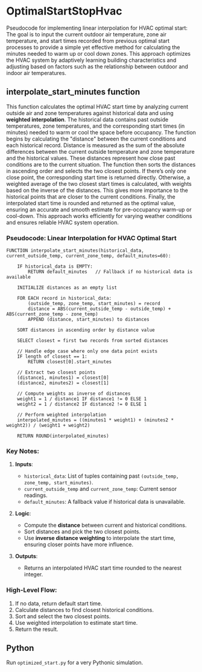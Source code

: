 # OptimalStartStopHvac
Pseudocode for implementing linear interpolation for HVAC optimal start: The goal is to input the current outdoor air temperature, zone air temperature, and start times recorded from previous optimal start processes to provide a simple yet effective method for calculating the minutes needed to warm up or cool down zones. This approach optimizes the HVAC system by adaptively learning building characteristics and adjusting based on factors such as the relationship between outdoor and indoor air temperatures.

## interpolate_start_minutes function

This function calculates the optimal HVAC start time by analyzing current outside air and zone temperatures against historical data and using **weighted interpolation**. The historical data contains past outside temperatures, zone temperatures, and the corresponding start times (in minutes) needed to warm or cool the space before occupancy. The function begins by calculating the "distance" between the current conditions and each historical record. Distance is measured as the sum of the absolute differences between the current outside temperature and zone temperature and the historical values. These distances represent how close past conditions are to the current situation. The function then sorts the distances in ascending order and selects the two closest points. If there’s only one close point, the corresponding start time is returned directly. Otherwise, a weighted average of the two closest start times is calculated, with weights based on the inverse of the distances. This gives more importance to the historical points that are closer to the current conditions. Finally, the interpolated start time is rounded and returned as the optimal value, ensuring an accurate and smooth estimate for pre-occupancy warm-up or cool-down. This approach works efficiently for varying weather conditions and ensures reliable HVAC system operation.

### **Pseudocode: Linear Interpolation for HVAC Optimal Start**

```
FUNCTION interpolate_start_minutes(historical_data, current_outside_temp, current_zone_temp, default_minutes=60):

    IF historical_data is EMPTY:
        RETURN default_minutes   // Fallback if no historical data is available

    INITIALIZE distances as an empty list

    FOR EACH record in historical_data:
        (outside_temp, zone_temp, start_minutes) = record
        distance = ABS(current_outside_temp - outside_temp) + ABS(current_zone_temp - zone_temp)
        APPEND (distance, start_minutes) to distances

    SORT distances in ascending order by distance value

    SELECT closest = first two records from sorted distances

    // Handle edge case where only one data point exists
    IF length of closest == 1:
        RETURN closest[0].start_minutes

    // Extract two closest points
    (distance1, minutes1) = closest[0]
    (distance2, minutes2) = closest[1]

    // Compute weights as inverse of distances
    weight1 = 1 / distance1 IF distance1 != 0 ELSE 1
    weight2 = 1 / distance2 IF distance2 != 0 ELSE 1

    // Perform weighted interpolation
    interpolated_minutes = ((minutes1 * weight1) + (minutes2 * weight2)) / (weight1 + weight2)

    RETURN ROUND(interpolated_minutes)
```


### **Key Notes:**
1. **Inputs**:  
   - `historical_data`: List of tuples containing past `(outside_temp, zone_temp, start_minutes)`.  
   - `current_outside_temp` and `current_zone_temp`: Current sensor readings.  
   - `default_minutes`: A fallback value if historical data is unavailable.  

2. **Logic**:  
   - Compute the **distance** between current and historical conditions.  
   - Sort distances and pick the two closest points.  
   - Use **inverse distance weighting** to interpolate the start time, ensuring closer points have more influence.  

3. **Outputs**:  
   - Returns an interpolated HVAC start time rounded to the nearest integer.  


### **High-Level Flow**:
1. If no data, return default start time.  
2. Calculate distances to find closest historical conditions.  
3. Sort and select the two closest points.  
4. Use weighted interpolation to estimate start time.  
5. Return the result.  

## Python

Run `optimized_start.py` for a very Pythonic simulation.